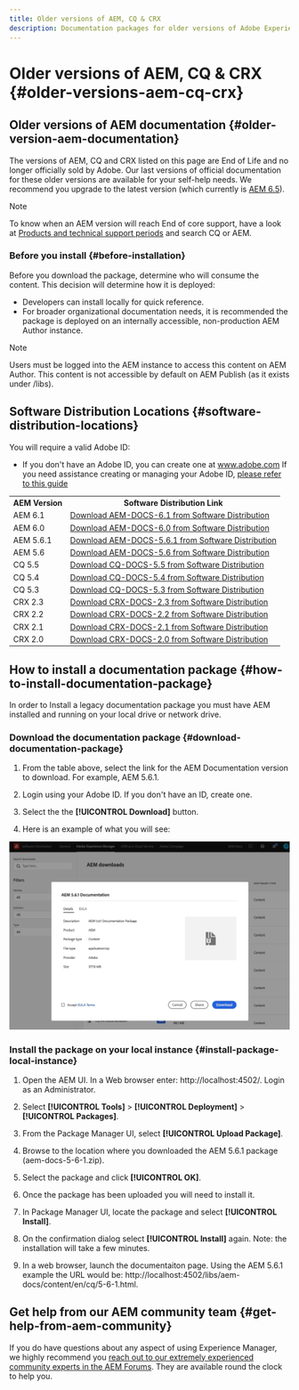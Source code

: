 ```yaml
---
title: Older versions of AEM, CQ & CRX
description: Documentation packages for older versions of Adobe Experience Manager, CQ and CRX.
---
```


# Older versions of AEM, CQ & CRX {#older-versions-aem-cq-crx}

## Older versions of AEM documentation {#older-version-aem-documentation}

The versions of AEM, CQ and CRX listed on this page are End of Life and no longer officially sold by Adobe. Our last versions of official documentation for these older versions are available for your self-help needs. We recommend you upgrade to the latest version (which currently is [AEM 6.5](https://helpx.adobe.com/support/experience-manager/6-5.html)).

>[!NOTE]
>
>To know when an AEM version will reach End of core support, have a look at [Products and technical support periods](https://helpx.adobe.com/support/programs/eol-matrix.html) and search CQ or AEM.

### Before you install {#before-installation}

Before you download the package, determine who will consume the content. This decision will determine how it is deployed:

* Developers can install locally for quick reference.
* For broader organizational documentation needs, it is recommended the package is deployed on an internally accessible, non-production AEM Author instance.

>[!NOTE]
>
>Users must be logged into the AEM instance to access this content on AEM Author. This content is not accessible by default on AEM Publish (as it exists under /libs).

## Software Distribution Locations {#software-distribution-locations}

You will require a valid Adobe ID:

* If you don't have an Adobe ID, you can create one at www.adobe.com
If you need assistance creating or managing your Adobe ID, [please refer to this guide](https://helpx.adobe.com/manage-account.html)

<table> 
 <tbody>
  <tr>
   <th>AEM Version</th> 
   <th>Software Distribution Link</th>   
  </tr>
    <tr>
   <td>AEM 6.1</td> 
   <td><a href="https://experience.adobe.com/#/downloads/content/software-distribution/en/aem.html?package=/content/software-distribution/en/details.html/content/dam/aem/public/adobe/packages/aem-docs/aem-docs-6-1.zip">Download AEM-DOCS-6.1 from Software Distribution</a>
   </td>   
  </tr>
  <tr>
   <td>AEM 6.0</td> 
   <td><a href="https://experience.adobe.com/#/downloads/content/software-distribution/en/aem.html?package=/content/software-distribution/en/details.html/content/dam/aem/public/adobe/packages/aem-docs/aem-docs-6-0.zip">Download AEM-DOCS-6.0 from Software Distribution</a>
   </td>   
  </tr>
  <tr>
   <td>AEM 5.6.1</td> 
   <td><a href="https://experience.adobe.com/#/downloads/content/software-distribution/en/aem.html?package=/content/software-distribution/en/details.html/content/dam/aem/public/adobe/packages/aem-docs/aem-docs-5-6-1.zip">Download AEM-DOCS-5.6.1 from Software Distribution</a></td>   
  </tr>
  <tr>
   <td>AEM 5.6</td> 
   <td><a href="https://experience.adobe.com/#/downloads/content/software-distribution/en/aem.html?package=/content/software-distribution/en/details.html/content/dam/aem/public/adobe/packages/aem-docs/aem-docs-5-6.zip">Download AEM-DOCS-5.6 from Software Distribution</a></td>   
  </tr>
  <tr>
   <td>CQ 5.5</td> 
   <td><a href="https://experience.adobe.com/#/downloads/content/software-distribution/en/aem.html?package=%2Fcontent%2Fsoftware-distribution%2Fen%2Fdetails.html%2Fcontent%2Fdam%2Faem%2Fpublic%2Fadobe%2Fpackages%2Faem-docs%2Faem-docs-5-5.zip">Download CQ-DOCS-5.5 from Software Distribution</a></td>   
  </tr>
  <tr>
   <td>CQ 5.4</td> 
   <td><a href="https://experience.adobe.com/#/downloads/content/software-distribution/en/aem.html?package=/content/software-distribution/en/details.html/content/dam/aem/public/adobe/packages/aem-docs/aem-docs-5-4.zip">Download CQ-DOCS-5.4 from Software Distribution</a></td>   
  </tr>
  <tr>
   <td>CQ 5.3</td> 
   <td><a href="https://experience.adobe.com/#/downloads/content/software-distribution/en/aem.html?package=/content/software-distribution/en/details.html/content/dam/aem/public/adobe/packages/aem-docs/aem-docs-5-3.zip">Download CQ-DOCS-5.3 from Software Distribution</a></td>   
  </tr>
  <tr>
   <td>CRX 2.3</td> 
   <td><a href="https://experience.adobe.com/#/downloads/content/software-distribution/en/aem.html?package=/content/software-distribution/en/details.html/content/dam/aem/public/adobe/packages/aem-docs/crx-docs-2-3.zip">Download CRX-DOCS-2.3 from Software Distribution</a></td>   
  </tr>
  <tr>
   <td>CRX 2.2</td> 
   <td><a href="https://experience.adobe.com/#/downloads/content/software-distribution/en/aem.html?package=/content/software-distribution/en/details.html/content/dam/aem/public/adobe/packages/aem-docs/crx-docs-2-2.zip">Download CRX-DOCS-2.2 from Software Distribution</a></td>   
  </tr>
  <tr>
   <td>CRX 2.1</td> 
   <td><a href="https://experience.adobe.com/#/downloads/content/software-distribution/en/aem.html?package=/content/software-distribution/en/details.html/content/dam/aem/public/adobe/packages/aem-docs/crx-docs-2-1.zip">Download CRX-DOCS-2.1 from Software Distribution</a></td>   
  </tr>
  <tr>
   <td>CRX 2.0</td> 
   <td><a href="https://experience.adobe.com/#/downloads/content/software-distribution/en/aem.html?package=/content/software-distribution/en/details.html/content/dam/aem/public/adobe/packages/aem-docs/crx-docs-2-0.zip">Download CRX-DOCS-2.0 from Software Distribution</a></td>   
  </tr>
 </tbody>
</table>

## How to install a documentation package {#how-to-install-documentation-package}

In order to Install a legacy documentation package you must have AEM installed and running on your local drive or network drive.

### Download the documentation package {#download-documentation-package}

1. From the table above, select the link for the AEM Documentation version to download. For example, AEM 5.6.1.

1. Login using your Adobe ID. If you don't have an ID, create one.

1. Select the the **[!UICONTROL Download]** button.

1. Here is an example of what you will see:

![Example Software Distribution](assets/screen_shot_2020-07-10at161922.jpg)

### Install the package on your local instance {#install-package-local-instance}

1. Open the AEM UI. In a Web browser enter: http://localhost:4502/. Login as an Administrator.

1. Select **[!UICONTROL Tools]** > **[!UICONTROL Deployment]** > **[!UICONTROL Packages]**.

1. From the Package Manager UI, select **[!UICONTROL Upload Package]**.

1. Browse to the location where you downloaded the AEM 5.6.1 package (aem-docs-5-6-1.zip).

1. Select the package and click **[!UICONTROL OK]**.

1. Once the package has been uploaded you will need to install it.

1. In Package Manager UI, locate the package and select **[!UICONTROL Install]**.

1. On the confirmation dialog select **[!UICONTROL Install]** again. Note: the installation will take a few minutes.

1. In a web browser, launch the documentaiton page. Using the AEM 5.6.1 example the URL would be: http://localhost:4502/libs/aem-docs/content/en/cq/5-6-1.html.

## Get help from our AEM community team {#get-help-from-aem-community}

If you do have questions about any aspect of using Experience Manager, we highly recommend you [reach out to our extremely experienced community experts in the AEM Forums](https://experienceleaguecommunities.adobe.com/t5/adobe-experience-manager/ct-p/adobe-experience-manager-community). They are available round the clock to help you.
